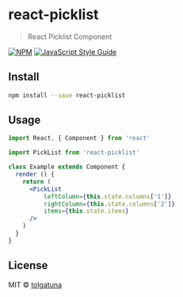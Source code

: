 # react-picklist

> React Picklist Component

[![NPM](https://img.shields.io/npm/v/react-picklist.svg)](https://www.npmjs.com/package/react-picklist) [![JavaScript Style Guide](https://img.shields.io/badge/code_style-standard-brightgreen.svg)](https://standardjs.com)

## Install

```bash
npm install --save react-picklist
```

## Usage

```jsx
import React, { Component } from 'react'

import PickList from 'react-picklist'

class Example extends Component {
  render () {
    return (
      <PickList
          leftColumn={this.state.columns['1']}
          rightColumn={this.state.columns['2']}
          items={this.state.items}
      />
    )
  }
}
```

## License

MIT © [tolgatuna](https://github.com/tolgatuna)
